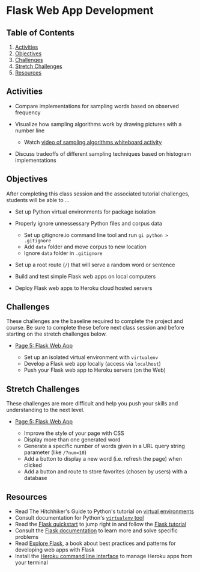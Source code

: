 # Flask Web App Development

## Table of Contents <!-- omit in toc -->

1. [Activities](#activities)
1. [Objectives](#objectives)
1. [Challenges](#challenges)
1. [Stretch Challenges](#stretch-challenges)
1. [Resources](#resources)

## Activities

- Compare implementations for sampling words based on observed frequency
- Visualize how sampling algorithms work by drawing pictures with a number line

  - Watch [video of sampling algorithms whiteboard activity]

- Discuss tradeoffs of different sampling techniques based on histogram implementations

## Objectives

After completing this class session and the associated tutorial challenges, students will be able to ...

- Set up Python virtual environments for package isolation
- Properly ignore unnessessary Python files and corpus data

  - Set up gitignore.io command line tool and run `gi python > .gitignore`
  - Add `data` folder and move corpus to new location
  - Ignore `data` folder in `.gitignore`

- Set up a root route (`/`) that will serve a random word or sentence
- Build and test simple Flask web apps on local computers
- Deploy Flask web apps to Heroku cloud hosted servers

## Challenges

These challenges are the baseline required to complete the project and course. Be sure to complete these before next class session and before starting on the stretch challenges below.

- [Page 5: Flask Web App]

  - Set up an isolated virtual environment with `virtualenv`
  - Develop a Flask web app locally (access via `localhost`)
  - Push your Flask web app to Heroku servers (on the Web)

## Stretch Challenges

These challenges are more difficult and help you push your skills and understanding to the next level.

- [Page 5: Flask Web App]

  - Improve the style of your page with CSS
  - Display more than one generated word
  - Generate a specific number of words given in a URL query string parameter (like `/?num=10`)
  - Add a button to display a new word (i.e. refresh the page) when clicked
  - Add a button and route to store favorites (chosen by users) with a database

## Resources

- Read The Hitchhiker's Guide to Python's tutorial on [virtual environments]
- Consult documentation for Python's [`virtualenv` tool]
- Read the [Flask quickstart] to jump right in and follow the [Flask tutorial]
- Consult the [Flask documentation] to learn more and solve specific problems
- Read [Explore Flask], a book about best practices and patterns for developing web apps with Flask
- Install the [Heroku command line interface][heroku cli] to manage Heroku apps from your terminal

[`virtualenv` tool]: https://virtualenv.pypa.io/en/stable/
[explore flask]: https://exploreflask.com/en/latest/
[flask]: http://flask.pocoo.org/
[flask documentation]: http://flask.pocoo.org/docs/0.11/
[flask quickstart]: http://flask.pocoo.org/docs/0.11/quickstart/
[flask tutorial]: http://flask.pocoo.org/docs/0.11/tutorial/
[heroku cli]: https://devcenter.heroku.com/articles/heroku-cli
[page 5: flask web app]: https://bit.ly/tutorial-tweet-generator
[video of sampling algorithms whiteboard activity]: https://www.youtube.com/watch?v=C0jk6HLj6Tk
[virtual environments]: http://docs.python-guide.org/en/latest/dev/virtualenvs/
